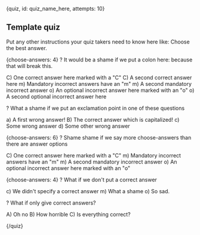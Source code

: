 
{quiz, id: quiz_name_here, attempts: 10}

## Template quiz

Put any other instructions your quiz takers need to know here like: Choose the best answer.

{choose-answers: 4}
? It would be a shame if we put a colon here: because that will break this.

C) One correct answer here marked with a "C"
C) A second correct answer here
m) Mandatory incorrect answers have an "m"
m) A second mandatory incorrect answer
o) An optional incorrect answer here marked with an "o"
o) A second optional incorrect answer here

? What a shame if we put an exclamation point in one of these questions

a) A first wrong answer!
B) The correct answer which is capitalized!
c) Some wrong answer
d) Some other wrong answer

{choose-answers: 6}
? Shame shame if we say more choose-answers than there are answer options

C) One correct answer here marked with a "C"
m) Mandatory incorrect answers have an "m"
m) A second mandatory incorrect answer
o) An optional incorrect answer here marked with an "o"

{choose-answers: 4}
? What if we don't put a correct answer

c) We didn't specify a correct answer
m) What a shame
o) So sad.

? What if only give correct answers?

A) Oh no
B) How horrible
C) Is everything correct?

{/quiz}
